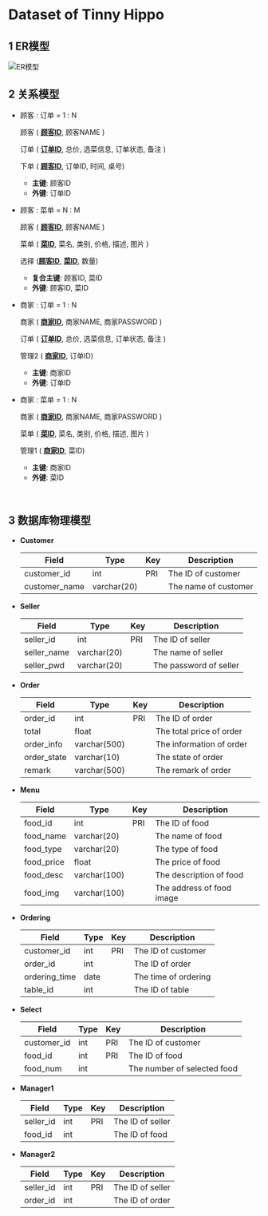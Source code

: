 # Dataset of Tinny Hippo


## 1 ER模型

![ER模型](![](https://i.loli.net/2019/06/27/5d147c324d3d219954.png))



## 2 关系模型

- 顾客 : 订单 = 1 : N

  顾客 ( <u>**顾客ID**</u>, 顾客NAME )

  订单 ( <u>**订单ID**</u>, 总价, 选菜信息, 订单状态, 备注 )

  下单 ( <u>**顾客ID**</u>,  订单ID, 时间, 桌号)

  - **主键**: 顾客ID
  - **外键**: 订单ID

- 顾客 : 菜单 = N : M

  顾客 ( <u>**顾客ID**</u>, 顾客NAME )

  菜单 ( <u>**菜ID**</u>, 菜名, 类别, 价格, 描述, 图片 )

  选择 (<u>**顾客ID**</u>, <u>**菜ID**</u>, 数量)

  - **复合主键**: 顾客ID, 菜ID
  - **外键**: 顾客ID, 菜ID

- 商家 : 订单 = 1 : N

  商家 ( <u>**商家ID**</u>, 商家NAME, 商家PASSWORD )

  订单 ( <u>**订单ID**</u>, 总价, 选菜信息, 订单状态, 备注 )

  管理2 ( <u>**商家ID**</u>,  订单ID)

  - **主键**: 商家ID
  - **外键**: 订单ID

- 商家 : 菜单 = 1 : N

  商家 ( <u>**商家ID**</u>, 商家NAME, 商家PASSWORD )

  菜单 ( <u>**菜ID**</u>, 菜名, 类别, 价格, 描述, 图片 )

  管理1 ( <u>**商家ID**</u>,  菜ID)

  - **主键**: 商家ID
  - **外键**: 菜ID

  ​

## 3 数据库物理模型

- **Customer**

  | Field         | Type        | Key  | Description          |
  | ------------- | ----------- | ---- | -------------------- |
  | customer_id   | int         | PRI  | The ID of customer   |
  | customer_name | varchar(20) |      | The name of customer |

- **Seller**

  | Field       | Type        | Key  | Description            |
  | ----------- | ----------- | ---- | ---------------------- |
  | seller_id   | int         | PRI  | The ID of seller       |
  | seller_name | varchar(20) |      | The name of seller     |
  | seller_pwd  | varchar(20) |      | The password of seller |

- **Order**

  | Field       | Type         | Key  | Description              |
  | ----------- | ------------ | ---- | ------------------------ |
  | order_id    | int          | PRI  | The ID of order          |
  | total       | float        |      | The total price of order |
  | order_info  | varchar(500) |      | The information of order |
  | order_state | varchar(10)  |      | The state of order       |
  | remark      | varchar(500) |      | The remark of order      |


- **Menu**

  | Field      | Type         | Key  | Description               |
  | ---------- | ------------ | ---- | ------------------------- |
  | food_id    | int          | PRI  | The ID of food            |
  | food_name  | varchar(20)  |      | The name of food          |
  | food_type  | varchar(20)  |      | The type of food          |
  | food_price | float        |      | The price of food         |
  | food_desc  | varchar(100) |      | The description of food   |
  | food_img   | varchar(100) |      | The address of food image |


- **Ordering**

  | Field         | Type | Key  | Description          |
  | ------------- | ---- | ---- | -------------------- |
  | customer_id   | int  | PRI  | The ID of customer   |
  | order_id      | int  |      | The ID of order      |
  | ordering_time | date |      | The time of ordering |
  | table_id      | int  |      | The ID of table      |


- **Select**

  | Field       | Type | Key  | Description                 |
  | ----------- | ---- | ---- | --------------------------- |
  | customer_id | int  | PRI  | The ID of customer          |
  | food_id     | int  | PRI  | The ID of food              |
  | food_num    | int  |      | The number of selected food |



- **Manager1**

  | Field     | Type | Key  | Description      |
  | --------- | ---- | ---- | ---------------- |
  | seller_id | int  | PRI  | The ID of seller |
  | food_id   | int  |      | The ID of food   |


- **Manager2**

  | Field     | Type | Key  | Description      |
  | --------- | ---- | ---- | ---------------- |
  | seller_id | int  | PRI  | The ID of seller |
  | order_id  | int  |      | The ID of order  |

